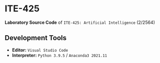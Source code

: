 # ITE-425
**Laboratory Source Code** of `ITE-425: Artificial Intelligence` (2/2564)

## Development Tools
- **Editor:** `Visual Studio Code`
- **Interpreter:** `Python 3.9.5` / `Anaconda3 2021.11`
